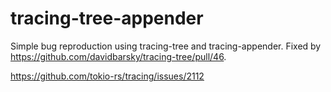 # tracing-tree-appender
Simple bug reproduction using tracing-tree and tracing-appender. Fixed by https://github.com/davidbarsky/tracing-tree/pull/46. 

https://github.com/tokio-rs/tracing/issues/2112
